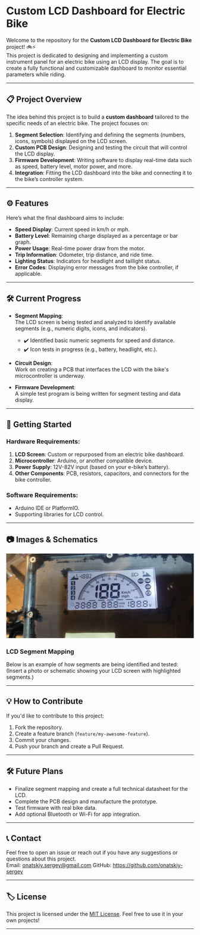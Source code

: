 # Custom LCD Dashboard for Electric Bike

Welcome to the repository for the **Custom LCD Dashboard for Electric Bike** project! 🚲⚡️  
This project is dedicated to designing and implementing a custom instrument panel for an electric bike using an LCD display. The goal is to create a fully functional and customizable dashboard to monitor essential parameters while riding.

---

## 📋 Project Overview

The idea behind this project is to build a **custom dashboard** tailored to the specific needs of an electric bike. The project focuses on:  
1. **Segment Selection**: Identifying and defining the segments (numbers, icons, symbols) displayed on the LCD screen.  
2. **Custom PCB Design**: Designing and testing the circuit that will control the LCD display.  
3. **Firmware Development**: Writing software to display real-time data such as speed, battery level, motor power, and more.  
4. **Integration**: Fitting the LCD dashboard into the bike and connecting it to the bike’s controller system.

---

## ⚙️ Features

Here’s what the final dashboard aims to include:
- **Speed Display**: Current speed in km/h or mph.
- **Battery Level**: Remaining charge displayed as a percentage or bar graph.
- **Power Usage**: Real-time power draw from the motor.
- **Trip Information**: Odometer, trip distance, and ride time.
- **Lighting Status**: Indicators for headlight and taillight status.
- **Error Codes**: Displaying error messages from the bike controller, if applicable.

---

## 🛠 Current Progress

- **Segment Mapping**:  
  The LCD screen is being tested and analyzed to identify available segments (e.g., numeric digits, icons, and indicators).  
  - ✔️ Identified basic numeric segments for speed and distance.
  - ✔️ Icon tests in progress (e.g., battery, headlight, etc.).

- **Circuit Design**:  
  Work on creating a PCB that interfaces the LCD with the bike's microcontroller is underway.

- **Firmware Development**:  
  A simple test program is being written for segment testing and data display.

---

## 🚀 Getting Started

### Hardware Requirements:
1. **LCD Screen**: Custom or repurposed from an electric bike dashboard.
2. **Microcontroller**: Arduino, or another compatible device.
3. **Power Supply**: 12V-82V input (based on your e-bike’s battery).
4. **Other Components**: PCB, resistors, capacitors, and connectors for the bike controller.

### Software Requirements:
- Arduino IDE or PlatformIO.
- Supporting libraries for LCD control.

---

## 📷 Images & Schematics

![My dashboard](5445194357624925624.jpg)



### LCD Segment Mapping
Below is an example of how segments are being identified and tested:  
(Insert a photo or schematic showing your LCD screen with highlighted segments.)

---

## 💡 How to Contribute

If you'd like to contribute to this project:
1. Fork the repository.
2. Create a feature branch (`feature/my-awesome-feature`).
3. Commit your changes.
4. Push your branch and create a Pull Request.

---

## 🛠 Future Plans
- Finalize segment mapping and create a full technical datasheet for the LCD.
- Complete the PCB design and manufacture the prototype.
- Test firmware with real bike data.
- Add optional Bluetooth or Wi-Fi for app integration.

---

## 📞 Contact

Feel free to open an issue or reach out if you have any suggestions or questions about this project.  
Email: onatskiy.sergey@gmail.com 
GitHub: https://github.com/onatskiy-sergey

---

## 🏷 License

This project is licensed under the [MIT License](LICENSE). Feel free to use it in your own projects!

---
